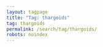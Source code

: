 ```yaml
---
layout: tagpage
title: "Tag: thargoids"
tag: thargoids
permalink: /search/tag/thargoids/
robots: noindex
---
```

